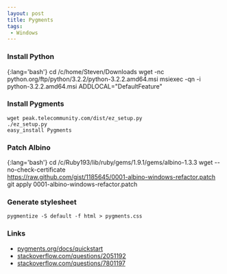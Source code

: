 ```yaml
---
layout: post
title: Pygments
tags:
 - Windows
---
```


### Install Python

{:lang='bash'}
	cd /c/home/Steven/Downloads
	wget -nc python.org/ftp/python/3.2.2/python-3.2.2.amd64.msi
	msiexec -qn -i python-3.2.2.amd64.msi ADDLOCAL="DefaultFeature"

### Install Pygments
	wget peak.telecommunity.com/dist/ez_setup.py
	./ez_setup.py
	easy_install Pygments

### Patch Albino

{:lang='bash'}
	cd /c/Ruby193/lib/ruby/gems/1.9.1/gems/albino-1.3.3
	wget --no-check-certificate \
	https://raw.github.com/gist/1185645/0001-albino-windows-refactor.patch
	git apply 0001-albino-windows-refactor.patch

### Generate stylesheet
	pygmentize -S default -f html > pygments.css

### Links
* [pygments.org/docs/quickstart](http://pygments.org/docs/quickstart)
* [stackoverflow.com/questions/2051192][s]
* [stackoverflow.com/questions/7801197][t]

[s]:http://stackoverflow.com/questions/2051192
[t]:http://stackoverflow.com/questions/7801197